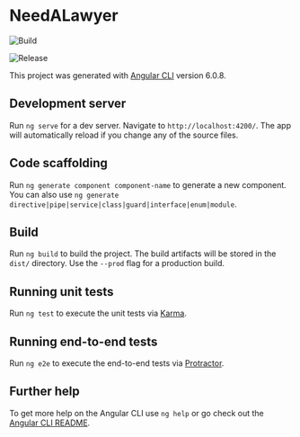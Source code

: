 # NeedALawyer

![Build](https://falconwebtech.visualstudio.com/5aba4bd0-61c2-4d3d-936e-3a1ee7bc2fdd/_apis/build/status/10)

![Release](https://falconwebtech.vsrm.visualstudio.com/_apis/public/Release/badge/5aba4bd0-61c2-4d3d-936e-3a1ee7bc2fdd/1/1)

This project was generated with [Angular CLI](https://github.com/angular/angular-cli) version 6.0.8.

## Development server

Run `ng serve` for a dev server. Navigate to `http://localhost:4200/`. The app will automatically reload if you change any of the source files.

## Code scaffolding

Run `ng generate component component-name` to generate a new component. You can also use `ng generate directive|pipe|service|class|guard|interface|enum|module`.

## Build

Run `ng build` to build the project. The build artifacts will be stored in the `dist/` directory. Use the `--prod` flag for a production build.

## Running unit tests

Run `ng test` to execute the unit tests via [Karma](https://karma-runner.github.io).

## Running end-to-end tests

Run `ng e2e` to execute the end-to-end tests via [Protractor](http://www.protractortest.org/).

## Further help

To get more help on the Angular CLI use `ng help` or go check out the [Angular CLI README](https://github.com/angular/angular-cli/blob/master/README.md).
